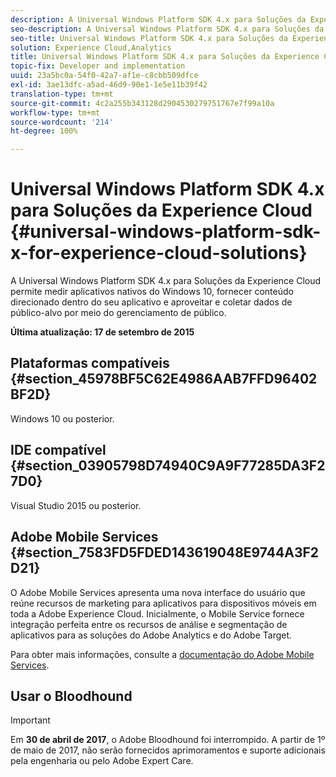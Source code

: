 ```yaml
---
description: A Universal Windows Platform SDK 4.x para Soluções da Experience Cloud permite medir aplicativos nativos do Windows 10, fornecer conteúdo direcionado dentro do seu aplicativo e aproveitar e coletar dados de público-alvo por meio do gerenciamento de público.
seo-description: A Universal Windows Platform SDK 4.x para Soluções da Experience Cloud permite medir aplicativos nativos do Windows 10, fornecer conteúdo direcionado dentro do seu aplicativo e aproveitar e coletar dados de público-alvo por meio do gerenciamento de público.
seo-title: Universal Windows Platform SDK 4.x para Soluções da Experience Cloud
solution: Experience Cloud,Analytics
title: Universal Windows Platform SDK 4.x para Soluções da Experience Cloud
topic-fix: Developer and implementation
uuid: 23a5bc0a-54f0-42a7-af1e-c8cbb509dfce
exl-id: 3ae13dfc-a5ad-46d9-90e1-1e5e11b39f42
translation-type: tm+mt
source-git-commit: 4c2a255b343128d2904530279751767e7f99a10a
workflow-type: tm+mt
source-wordcount: '214'
ht-degree: 100%

---
```


# Universal Windows Platform SDK 4.x para Soluções da Experience Cloud {#universal-windows-platform-sdk-x-for-experience-cloud-solutions}

A Universal Windows Platform SDK 4.x para Soluções da Experience Cloud permite medir aplicativos nativos do Windows 10, fornecer conteúdo direcionado dentro do seu aplicativo e aproveitar e coletar dados de público-alvo por meio do gerenciamento de público.

**Última atualização: 17 de setembro de 2015**

## Plataformas compatíveis {#section_45978BF5C62E4986AAB7FFD96402BF2D}

Windows 10 ou posterior.

## IDE compatível {#section_03905798D74940C9A9F77285DA3F27D0}

Visual Studio 2015 ou posterior.

## Adobe Mobile Services {#section_7583FD5FDED143619048E9744A3F2D21}

O Adobe Mobile Services apresenta uma nova interface do usuário que reúne recursos de marketing para aplicativos para dispositivos móveis em toda a Adobe Experience Cloud. Inicialmente, o Mobile Service fornece integração perfeita entre os recursos de análise e segmentação de aplicativos para as soluções do Adobe Analytics e do Adobe Target.

Para obter mais informações, consulte a [documentação do Adobe Mobile Services](/help/using/home.md).

## Usar o Bloodhound

>[!IMPORTANT]
>
>Em **30 de abril de 2017**, o Adobe Bloodhound foi interrompido. A partir de 1º de maio de 2017, não serão fornecidos aprimoramentos e suporte adicionais pela engenharia ou pelo Adobe Expert Care.
